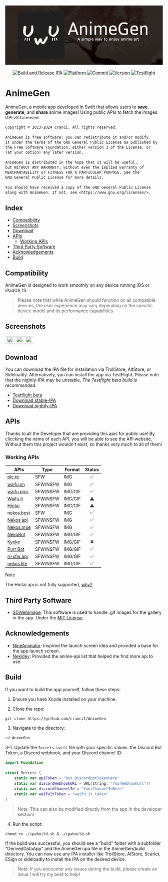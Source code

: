 ![AnimeGen Banner](Images/banner.jpeg)

<div align="center">

[![Build and Release IPA](https://github.com/cranci1/AnimeGen/actions/workflows/build.yml/badge.svg)](https://github.com/cranci1/AnimeGen/actions/workflows/build.yml) 
[![Platform](https://img.shields.io/badge/Platform-iOS%20%7C%20iPadOS%2013.0%2B-orange?logo=apple&logoColor=white)](https://img.shields.io/badge/Platform-iOS%20%7C%20iPadOS%2013.0%2B-red?logo=apple&logoColor=white)
[![Commit](https://custom-icon-badges.demolab.com/github/last-commit/cranci1/AnimeGen)](https://custom-icon-badges.demolab.com/github/last-commit/cranci1/AnimeGen) 
[![Version](https://custom-icon-badges.demolab.com/github/v/release/cranci1/AnimeGen)](https://custom-icon-badges.demolab.com/github/v/release/cranci1/AnimeGen)
[![Testflight](https://img.shields.io/badge/Join-Testflight-008080)](https://testflight.apple.com/join/Qx5saHll)

</div>

# AnimeGen
AnimeGen, a mobile app developed in Swift that allows users to **save**, **generate**, and **share** anime images! Using public APIs to fetch the images. GPLv3 Licensed.

```
Copyright © 2023-2024 cranci. All rights reserved.

AnimeGen is free software: you can redistribute it and/or modify
it under the terms of the GNU General Public License as published by
the Free Software Foundation, either version 3 of the License, or
(at your option) any later version.

AnimeGen is distributed in the hope that it will be useful,
but WITHOUT ANY WARRANTY; without even the implied warranty of
MERCHANTABILITY or FITNESS FOR A PARTICULAR PURPOSE. See the
GNU General Public License for more details.

You should have received a copy of the GNU General Public License
along with AnimeGen. If not, see <https://www.gnu.org/licenses/>.
```

## Index

- [Compatibility](#compatibility)
- [Screenshots](#screenshots)
- [Download](#download)
- [APIs](#apis)
  - [Working APIs](#working-apis)
- [Third Party Software](#third-party-software)
- [Acknowledgements](#acknowledgements)
- [Build](#build)

## Compatibility

AnimeGen is designed to work smoothly on any device running iOS or iPadOS 13.

> Please note that while AnimeGen should function on all compatible devices, the user experience may vary depending on the specific device model and its performance capabilities.

## Screenshots
<push>
<div align="center">
<table> 
  <tbody>
  <tr>
    <td><img src="https://raw.githubusercontent.com/cranci1/AnimeGen/main/Images/screenshots/apis.png" width=200px></td>
    <td><img src="https://raw.githubusercontent.com/cranci1/AnimeGen/main/Images/screenshots/history.png" width=200px></td>
    <td><img src="https://raw.githubusercontent.com/cranci1/AnimeGen/main/Images/screenshots/tags.png" width=200px></td>
  </tr>
  </tbody>
</table>
</div>

## Download

You can download the IPA file for installation via TrollStore, AltStore, or Sideloadly. Alternatively, you can install the app via TestFlight. Please note that the nightly-IPA may be unstable. *The Testflight beta build is recommended*.

- [Testflight beta](https://testflight.apple.com/join/Qx5saHll)
- [Download stable-IPA](https://github.com/cranci1/AnimeGen/releases/download/v2.0.0/AnimeGen.ipa)
- [Download nightly-IPA](https://nightly.link/cranci1/AnimeGen/workflows/build/main/AnimeGen-IPA.zip)

## APIs

Thanks to all the Developer that are providing this apis for public use! By cliccking the name of each API, you will be able to see the API website.
Without them this project wouldn't exist, so thanks very much to all of them!

### Working APIs

| APIs                                                       | Type     | Format  | Status |
| ---------------------------------------------------------- | -------- | ------- | :----: |
| [pic.re](https://doc.pic.re/)                              | SFW      | IMG     |   ✅   |
| [waifu.im](https://docs.waifu.im/)                         | SFW/NSFW | IMG     |   ✅   |
| [waifu.pics](https://waifu.pics/docs)                      | SFW/NSFW | IMG/GIF |   ✅   |
| [Waifu.it](https://waifu.it/)                              | SFW/NSFW | IMG/GIF |   ⚠️    |
| [Hmtai](https://hmtai.hatsunia.cfd/endpoints)              | SFW/NSFW | IMG/GIF |   ⚠️    |
| [nekos.best](https://docs.nekos.best/)                     | SFW      | IMG     |   ✅   |
| [Nekos api](https://nekosapi.com/docs)                     | SFW/NSFW | IMG     |   ✅   |
| [Nekos.moe](https://docs.nekos.moe)                        | SFW/NSFW | IMG     |   ✅   |
| [NekoBot](https://nekobot.xyz/)                            | SFW/NSFW | IMG/GIF |   ✅   |
| [Kyoko](https://api.rei.my.id/docs/ANIME/WAIFU-Generator/) | SFW/NSFW | IMG/GIF |   :x:  |
| [Purr Bot](https://purrbot.site/)                          | SFW/NSFW | IMG/GIF |   ✅   |
| [n-sfw api](https://n-sfw.com/)                            | SFW/NSFW | IMG/GIF |   ✅   |
| [nekos.life](https://nekos.life)                           | SFW/NSFW | IMG/GIF |   ✅   |

> [!Note]
> The Hmtai api is not fully supported, [why?](https://github.com/cranci1/AnimeGen/blob/main/Privacy/Hmtai.md)

## Third Party Software

- [SDWebImage](https://github.com/SDWebImage/SDWebImage): This software is used to handle .gif images for the gallery in the app. Under the [MIT License](https://github.com/SDWebImage/SDWebImage/blob/master/LICENSE)

## Acknowledgements

- [NineAnimator](https://github.com/SuperMarcus/NineAnimator): Inspired the launch screen idea and provided a base for the app launch screen.
- [Nekidev](https://github.com/Nekidev/anime-api): Provided the anime-api list that helped me find more api to use.

## Build

If you want to build the app yourself, follow these steps:

1. Ensure you have Xcode installed on your machine.

2. Clone the repo:

```
git clone https://github.com/cranci1/AnimeGen
```

3. Navigate to the directory:

```bash
cd AnimeGen
```

3-1. Update the `Secrets.swift` file with your specific values: the Discord Bot Token, a Discord webhook, and your Discord channel ID:

```swift
import Foundation

struct Secrets {
    static var apiToken = "Bot DiscordBotTokenHere"
    static var discordWebhookURL = URL(string: "YourWebhookUrl")!
    static var discordChannelId = "YourChannelIdHere"
    static var waifuItToken = "waifu.it token"
}

```
> Note: This can also be modified directly from the app in the developer section!

4. Run the script:

```
chmod +x ./ipabuild.sh & ./ipabuild.sh
```

If the build was successful, you should see a "build" folder with a subfolder "DerivedDataApp" and the AnimeGen.ipa file in the AnimeGen/build directory. You can now use any IPA installer like TrollStore, AlStore, Scarlet, ESign or sideloadly to install the IPA on the desired device.

> Note: If you encounter any issues during the build, please create an issue I will try my best to help!
